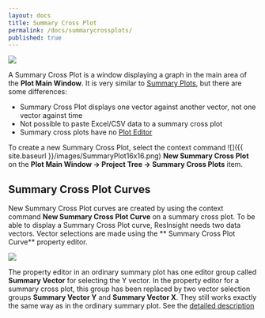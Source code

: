 ```yaml
---
layout: docs
title: Summary Cross Plot
permalink: /docs/summarycrossplots/
published: true
---
```


![]({{site.baseurl}}/images/SummaryCrossPlot.png)

A Summary Cross Plot is a window displaying a graph in the main area of the **Plot Main Window**. It is very similar to [Summary Plots]({{site.baseurl}}/docs/summaryplots), but there are some differences:

- Summary Cross Plot displays one vector against another vector, not one vector against time
- Not possible to paste Excel/CSV data to a summary cross plot
- Summary cross plots have no [Plot Editor]({{site.baseurl}}/docs/summaryploteditor)

To create a new Summary Cross Plot, select the context command ![]({{ site.baseurl }}/images/SummaryPlot16x16.png) **New Summary Cross Plot** on the **Plot Main Window -> Project Tree -> Summary Cross Plots** item. 

## Summary Cross Plot Curves
New Summary Cross Plot curves are created by using the context command **New Summary Cross Plot Curve** on a summary cross plot. To be able to display a Summary Cross Plot curve, ResInsight needs two data vectors. Vector selections are made using the ** Summary Cross Plot Curve** property editor.

![]({{site.baseurl}}/images/SummaryCrossPlotCurvePropertyEditor.png)

The property editor in an ordinary summary plot has one editor group called **Summary Vector** for selecting the Y vector. In the property editor for a summary cross plot, this group has been replaced by two vector selection groups **Summary Vector Y** and **Summary Vector X**. They still works exactly the same way as in the ordinary summary plot. See the [detailed description]({{site.baseurl}}/docs/summaryplots#summary-curves)
